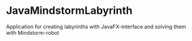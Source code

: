 # JavaMindstormLabyrinth
 Application for creating labyrinths with JavaFX-interface and solving them with Mindstorm-robot
